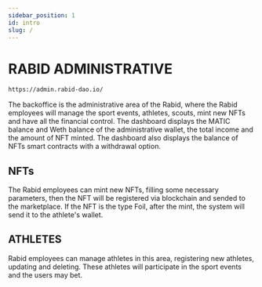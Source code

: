 ```yaml
---
sidebar_position: 1
id: intro
slug: /
---
```


# RABID ADMINISTRATIVE

```bash
https://admin.rabid-dao.io/
```

The backoffice is the administrative area of the Rabid, where the Rabid employees will manage the sport events, athletes, scouts, mint new NFTs and have all the financial control.
The dashboard displays the MATIC balance and Weth balance of the administrative wallet, the total income and the amount of NFT minted.
The dashboard also displays the balance of NFTs smart contracts with a withdrawal option.

## NFTs

The Rabid employees can mint new NFTs, filling some necessary parameters, then the NFT will be registered via blockchain and sended to the marketplace. If the NFT is the type Foil, after the mint, the system will send it to the athlete's wallet.


## ATHLETES

Rabid employees can manage athletes in this area, registering new athletes, updating and deleting. These athletes will participate in the sport events and the users may bet.